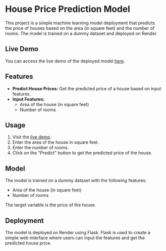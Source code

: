 # House Price Prediction Model

This project is a simple machine learning model deployment that predicts the price of houses based on the area (in square feet) and the number of rooms. The model is trained on a dummy dataset and deployed on Render.

## Live Demo

You can access the live demo of the deployed model [here](https://dummy-deployment.onrender.com).

## Features

- **Predict House Prices:** Get the predicted price of a house based on input features.
- **Input Features:** 
  - Area of the house (in square feet)
  - Number of rooms

## Usage

1. Visit the [live demo](https://dummy-deployment.onrender.com).
2. Enter the area of the house in square feet.
3. Enter the number of rooms.
4. Click on the "Predict" button to get the predicted price of the house.

## Model

The model is trained on a dummy dataset with the following features:

- Area of the house (in square feet)
- Number of rooms

The target variable is the price of the house.

## Deployment

The model is deployed on Render using Flask. Flask is used to create a simple web interface where users can input the features and get the predicted house price.
